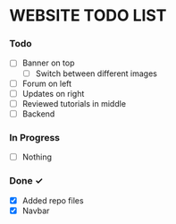 # WEBSITE TODO LIST

### Todo

- [ ] Banner on top
  - [ ] Switch between different images
- [ ] Forum on left
- [ ] Updates on right
- [ ] Reviewed tutorials in middle
- [ ] Backend

### In Progress

- [ ] Nothing

### Done ✓

- [x] Added repo files
- [x] Navbar

